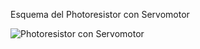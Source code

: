 Esquema del Photoresistor con Servomotor

![Photoresistor con Servomotor](https://user-images.githubusercontent.com/123588416/224461975-be0b6627-96b8-4870-809b-250c7a3730cd.png)
